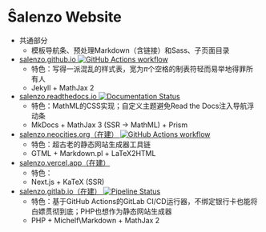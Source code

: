 Ŝalenzo Website
===============

- 共通部分
  - 模板导航条、预处理Markdown（含链接）和Sass、子页面目录
- [salenzo.github.io ![GitHub Actions workflow](https://github.com/Salenzo/salenzo.github.io/actions/workflows/deploy.yml/badge.svg)](https://salenzo.github.io/)
  - 特色：写得一派混乱的样式表，宽为*π*个空格的制表符轻而易举地得罪所有人
  - Jekyll + MathJax 2
- [salenzo.readthedocs.io ![Documentation Status](https://readthedocs.org/projects/salenzo/badge/?version=latest)](https://salenzo.readthedocs.io/)
  - 特色：MathML的CSS实现；自定义主题避免Read the Docs注入导航浮动条
  - MkDocs + MathJax 3 (SSR → MathML) + Prism
- [salenzo.neocities.org（在建） ![GitHub Actions workflow](https://github.com/Salenzo/salenzo.github.io/actions/workflows/deploy.yml/badge.svg)](https://salenzo.neocities.org/)
  - 特色：超古老的静态网站生成器工具链
  - GTML + Markdown.pl + LaTeX2HTML
- [salenzo.vercel.app（在建）](https://salenzo.vercel.app/)
  - 特色：
  - Next.js + KaTeX (SSR)
- [salenzo.gitlab.io（在建） ![Pipeline Status](https://gitlab.com/salenzo/salenzo.gitlab.io/badges/main/pipeline.svg)](https://salenzo.gitlab.io/)
  - 特色：基于GitHub Actions的GitLab CI/CD运行器，不绑定银行卡也能将白嫖贯彻到底；PHP也想作为静态网站生成器
  - PHP + Michelf\\Markdown + MathJax 2
